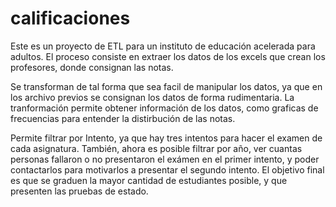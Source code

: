 # calificaciones
Este es un proyecto de ETL para un instituto de educación acelerada para adultos. 
El proceso consiste en extraer los datos de los excels que crean los profesores, donde consignan las notas.

Se transforman de tal forma que sea facil de manipular los datos, ya que en los archivo previos se consignan los datos de forma rudimentaria.
La tranformación permite obtener información de los datos, como graficas de frecuencias para entender la distirbución de las notas. 

Permite filtrar por Intento, ya que hay tres intentos para hacer el examen de cada asignatura.
También, ahora es posible filtrar por año,  ver  cuantas personas fallaron o no presentaron el exámen en el primer intento,  y poder contactarlos para motivarlos a presentar el segundo intento. 
El objetivo final es que se graduen la mayor cantidad de estudiantes posible, y que presenten las pruebas de estado.

